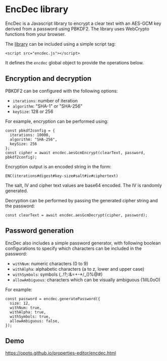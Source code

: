 # EncDec library

EncDec is a Javascript library to encrypt a clear text with an AES-GCM key derived from a password using PBKDF2. The library uses WebCrypto functions from your browser.

The [library](https://github.com/opoto/properties-editor/blob/master/js/encdec.js) can be included using a simple script tag:

```
<script src="encdec.js"></script>
```

It defines the `encdec` global object to provide the operations below.

## Encryption and decryption

PBKDF2 can be configured with the following options:
- `iterations`: number of iteration
- `algorithm`: "SHA-1" or "SHA-256"
- `keySize`: 128 or 256

For example, encryption can be performed using:

```
const pbkdf2config = {
  iterations: 10000,
  algorithm: "SHA-256",
  keySize: 256
};
const cipher = await encdec.aesGcmEncrypt(clearText, password, pbkdf2config);
```

Encryption output is an encoded string in the form:

```
ENC(iterations#digest#key-size#salt#iv#ciphertext)
```

The salt, IV and cipher text values are base64 encoded. The IV is randomly generated.

Decryption can be performed by passing the generated cipher string and the password:

```
const clearText = await encdec.aesGcmDecrypt(cipher, password);
```

## Password generation

EncDec also includes a simple password generator, with following boolean configurations to specify which characters can be included in the password:

- `withNum`: numeric characters (0 to 9)
- `withAlpha`: alphabetic characters (a to z, lower and upper case)
- `withSymbols`: symbols (,.!?;:&=+-*/_()%@#)
- `allowAmbiguous`: characters which can be visually ambiguous (1iIlL0oO)

For example:

```
const password = encdec.generatePassword({
  size: 12,
  withNum: true,
  withAlpha: true,
  withSymbols: true,
  allowAmbiguous: false,
});
```

## Demo

https://opoto.github.io/properties-editor/encdec.html
